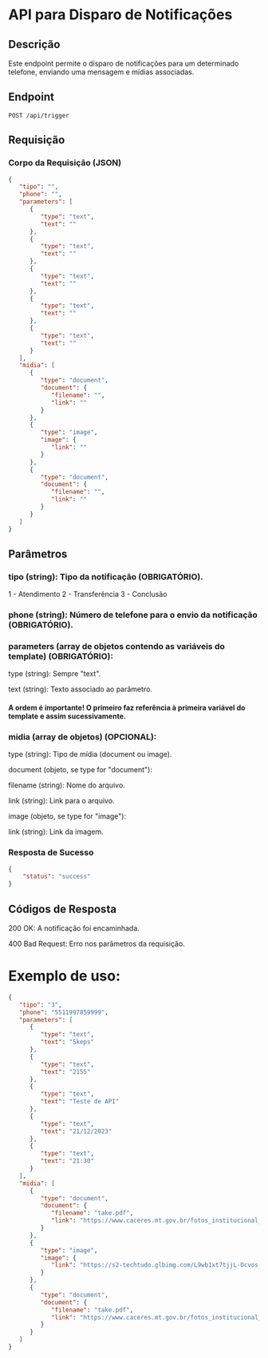 # API para Disparo de Notificações

## Descrição

Este endpoint permite o disparo de notificações para um determinado telefone, enviando uma mensagem e mídias associadas.

## Endpoint

`POST /api/trigger`

## Requisição

### Corpo da Requisição (JSON)

```json
{
   "tipo": "",
   "phone": "",
   "parameters": [
      {
         "type": "text",
         "text": ""
      },
      {
         "type": "text",
         "text": ""
      },
      {
         "type": "text",
         "text": ""
      },
      {
         "type": "text",
         "text": ""
      },
      {
         "type": "text",
         "text": ""
      }
   ],
   "midia": [
      {
         "type": "document",
         "document": {
            "filename": "",
            "link": ""
         }
      },
      {
         "type": "image",
         "image": {
            "link": ""
         }
      },
      {
         "type": "document",
         "document": {
            "filename": "",
            "link": ""
         }
      }
   ]
}
```

## Parâmetros

### tipo (string): Tipo da notificação (OBRIGATÓRIO).

1 - Atendimento
2 - Transferência
3 - Conclusão


### phone (string): Número de telefone para o envio da notificação (OBRIGATÓRIO).

### parameters (array de objetos contendo as variáveis do template) (OBRIGATÓRIO):

type (string): Sempre "text".

text (string): Texto associado ao parâmetro. 

#### A ordem é importante! O primeiro faz referência à primeira variável do template e assim sucessivamente.


### midia (array de objetos) (OPCIONAL):

type (string): Tipo de mídia (document ou image).

document (objeto, se type for "document"):

filename (string): Nome do arquivo.

link (string): Link para o arquivo.

image (objeto, se type for "image"):

link (string): Link da imagem.



### Resposta de Sucesso

```json
{
	"status": "success"
}
```

## Códigos de Resposta

200 OK: A notificação foi encaminhada.

400 Bad Request: Erro nos parâmetros da requisição.


# Exemplo de uso:
```json
{
   "tipo": "3",
   "phone": "5511997859999",
   "parameters": [
      {
         "type": "text",
         "text": "Skeps"
      },
      {
         "type": "text",
         "text": "2155"
      },
      {
         "type": "text",
         "text": "Teste de API"
      },
      {
         "type": "text",
         "text": "21/12/2023"
      },
      {
         "type": "text",
         "text": "21:30"
      }
   ],
   "midia": [
      {
         "type": "document",
         "document": {
            "filename": "take.pdf",
            "link": "https://www.caceres.mt.gov.br/fotos_institucional_downloads/2.pdf"
         }
      },
      {
         "type": "image",
         "image": {
            "link": "https://s2-techtudo.glbimg.com/L9wb1xt7tjjL-Ocvos-Ju0tVmfc=/0x0:1200x800/984x0/smart/filters:strip_icc()/i.s3.glbimg.com/v1/AUTH_08fbf48bc0524877943fe86e43087e7a/internal_photos/bs/2023/q/l/TIdfl2SA6J16XZAy56Mw/canvaai.png"
         }
      },
      {
         "type": "document",
         "document": {
            "filename": "take.pdf",
            "link": "https://www.caceres.mt.gov.br/fotos_institucional_downloads/2.pdf"
         }
      }
   ]
}
```



